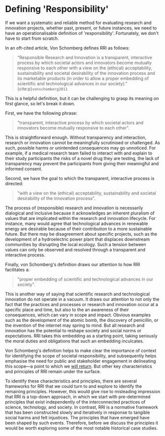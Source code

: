 # Defining 'Responsibility'

If we want a systematic and reliable method for evaluating research and innovation projects, whether past, present, or future instances, we need to have an operationalisable definition of 'responsibility'. Fortunately, we don't have to start from scratch.

In an oft-cited article, Von Schomberg defines RRI as follows:

> “Responsible Research and Innovation is a transparent, interactive process by which societal actors and innovators become mutually responsive to each other with a view on the (ethical) acceptability, sustainability and societal desirability of the innovation process and its marketable products (in order to allow a proper embedding of scientific and technological advances in our society).” {cite:p}`vonschomberg2011`

This is a helpful definition, but it can be challenging to grasp its meaning on first glance, so let's break it down.

First, we have the following phrase:

> "transparent, interactive process by which societal actors and innovators become mutually responsive to each other".

This is straightforward enough. Without transparency and interaction, research or innovation cannot be meaningfully scrutinised or challenged. As such, possible harms or unintended consequences may go unnoticed. For example, if a medical research team failed to interact with and explain to their study participants the risks of a novel drug they are testing, the lack of transparency may prevent the participants from giving their meaningful and informed consent.

Second, we have the goal to which the transparent, interactive process is directed:

> "with a view on the (ethical) acceptability, sustainability and societal desirability of the innovation process".

The process of (responsible) research and innovation is necessarily dialogical and inclusive because it acknowledges an inherent pluralism of values that are implicated within the research and innovation lifecycle. For instance, many would agree that technological advances in renewable energy are desirable because of their contribution to a more sustainable future. But there may be disagreement about specific projects, such as the development of a hydroelectric power plant that displaces downstream communities by disrupting the local ecology. Such a tension between values can only be observed and resolved through a transparent and interactive process.

Finally, von Schomberg's definition draws our attention to how RRI facilitates a:

> "proper embedding of scientific and technological advances in our society".

This is another way of saying that scientific research and technological innovation do not operate in a vacuum. It draws our attention to not only the fact that the practices and processes or research and innovation occur at a specific place and time, but also to the an awareness of their consequences, which can vary in scope and impact. Obvious examples such as the development of the atomic bomb, the discovery of penicillin, or the invention of the internet may spring to mind. But all research and innovation has the potential to reshape society and social norms or expectations. RRI takes this embedding as a starting point, taking seriously the moral duties and obligations that such an embedding inculcates.

Von Schomberg's definition helps to make clear the importance of context for identifying the scope of societal responsibility, and subsequently helps emphasise the need for public and stakeholder engagement in delineating this scope—a point to which we [will return](). But other key characteristics and principles of RRI remain under the surface.

To identify these characteristics and principles, there are several frameworks for RRI that we could turn to and explore to identify the remaining principles. However, this would give rise to misleading impression that RRI is a top-down approach, in which we start with pre-determined principles that exist independently of the interconnected practices of science, technology, and society. In contrast, RRI is a normative framework that has been constructed slowly and iteratively in response to tangible social harms and felt injustices. The principles that have emerged have been shaped by such events. Therefore, before we discuss the principles it would be worth exploring some of the most notable historical case studies.
